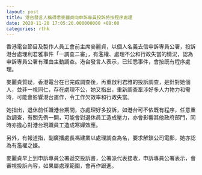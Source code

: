 ```yaml
---
layout: post
title: 港台發言人稱得悉麥麗貞向申訴專員投訴將按程序處理
date: 2020-11-20 17:05:20.000000000 +08:00
categories: rthk
---
```


香港電台節目及製作人員工會前主席麥麗貞，以個人名義去信申訴專員公署，投訴港台處理利君雅事件「一調查二審」，有濫權、處理不公和行政失當的情況，認為申訴專員公署有理由主動調查。港台發言人表示，已知悉事件，會按既有程序處理。

麥麗貞質疑，香港電台在已完成調查後，再重啟利君雅的投訴調查，是針對她個人，並非一視同仁，存在處理不公，她又指出，重新調查牽涉好多人力物力和需時，可能會影響港台運作，令工作欠效率和行政失當。

她指出，退休前任職港台期間，亦處理好多投訴，如港台可不依既有程序，任意重啟調查，有關先例一開，可能會對退休員工造成壓力，亦會影響其他政府部門，同時亦擔心對港台現職員工造成寒嬋效應。

另外，有報道指，副廣播處長馮建業以處理調查為名，要求解鎖公司電郵，她亦認為有濫權之嫌。

麥麗貞早上到申訴專員公署遞交投訴書，公署派代表接收，申訴專員公署表示，會審視投訴內容，如果屬處理範圍，會再作跟進。
